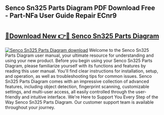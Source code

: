 ## Senco Sn325 Parts Diagram PDF Download Free - Part-NFa User Guide Repair ECnr9

# <h2><a href="http://dfmsv88.blite.top/?on=Senco+Sn325+Parts+Diagram">🔗Download New 👉🔴 Senco Sn325 Parts Diagram</a></h2>

[![Senco Sn325 Parts Diagram download](https://i.imgur.com/lujVjoI.png)](http://dfmsv88.blite.top/?on=Senco+Sn325+Parts+Diagram)
Welcome to the Senco Sn325 Parts Diagram user manual, your ultimate resource for understanding and using your new product. Before you begin using your Senco Sn325 Parts Diagram, please familiarize yourself with its functions and features by reading this user manual. You'll find clear instructions for installation, setup, and operation, as well as troubleshooting tips for common issues. Senco Sn325 Parts Diagram comes with an impressive collection of advanced features, including object detection, fingerprint scanning, customizable settings, and multi-user access, all easily controlled through the user-friendly and intuitive interface. We're Here to Support You Every Step of the Way Senco Sn325 Parts Diagram. Our customer support team is available throughout your journey.
